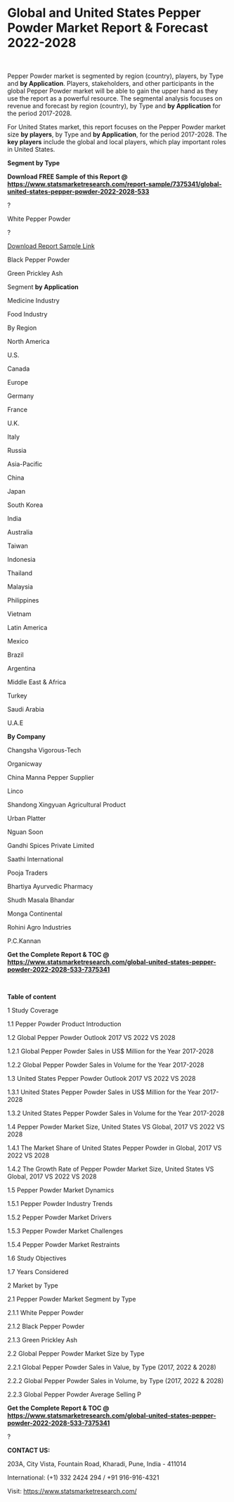 <h1>Global and United States Pepper Powder Market Report & Forecast 2022-2028</h1><br/><p>Pepper Powder market is segmented by region (country), players, by Type and <strong>by Application</strong>. Players, stakeholders, and other participants in the global Pepper Powder market will be able to gain the upper hand as they use the report as a powerful resource. The segmental analysis focuses on revenue and forecast by region (country), by Type and <strong>by Application</strong> for the period 2017-2028.</p>
 
 
 
 <p>For United States market, this report focuses on the Pepper Powder market size <strong>by players</strong>, by Type and <strong>by Application</strong>, for the period 2017-2028. The <strong>key players</strong> include the global and local players, which play important roles in United States.</p>
 
 
 
 <p><strong>Segment by Type</strong></p>
 
 
 
 <div><b>Download FREE Sample of this Report @ <a href="https://www.statsmarketresearch.com/download-free-sample/7375341/global-united-states-pepper-powder-2022-2028-533">https://www.statsmarketresearch.com/report-sample/7375341/global-united-states-pepper-powder-2022-2028-533</a></b></div>
 
 
 
 <p>? </p>
 
 
 
 <p>White Pepper Powder</p>
 
 
 
 <p>? </p>
 
 
 
 <p><a href="https://www.statsmarketresearch.com/download-free-sample/7375341/global-united-states-pepper-powder-2022-2028-533">Download Report Sample Link</a></p>
 
 
 
 <p>Black Pepper Powder</p>
 
 
 
 <p>Green Prickley Ash</p>
 
 
 
 <p>Segment <strong>by Application</strong></p>
 
 
 
 <p>Medicine Industry</p>
 
 
 
 <p>Food Industry</p>
 
 
 
 <p>By Region</p>
 
 
 
 <p>North America</p>
 
 
 
 <p>U.S.</p>
 
 
 
 <p>Canada</p>
 
 
 
 <p>Europe</p>
 
 
 
 <p>Germany</p>
 
 
 
 <p>France</p>
 
 
 
 <p>U.K.</p>
 
 
 
 <p>Italy</p>
 
 
 
 <p>Russia</p>
 
 
 
 <p>Asia-Pacific</p>
 
 
 
 <p>China</p>
 
 
 
 <p>Japan</p>
 
 
 
 <p>South Korea</p>
 
 
 
 <p>India</p>
 
 
 
 <p>Australia</p>
 
 
 
 <p>Taiwan</p>
 
 
 
 <p>Indonesia</p>
 
 
 
 <p>Thailand</p>
 
 
 
 <p>Malaysia</p>
 
 
 
 <p>Philippines</p>
 
 
 
 <p>Vietnam</p>
 
 
 
 <p>Latin America</p>
 
 
 
 <p>Mexico</p>
 
 
 
 <p>Brazil</p>
 
 
 
 <p>Argentina</p>
 
 
 
 <p>Middle East & Africa</p>
 
 
 
 <p>Turkey</p>
 
 
 
 <p>Saudi Arabia</p>
 
 
 
 <p>U.A.E</p>
 
 
 
 <p><strong>By Company</strong></p>
 
 
 
 <p>Changsha Vigorous-Tech</p>
 
 
 
 <p>Organicway</p>
 
 
 
 <p>China Manna Pepper Supplier</p>
 
 
 
 <p>Linco</p>
 
 
 
 <p>Shandong Xingyuan Agricultural Product</p>
 
 
 
 <p>Urban Platter</p>
 
 
 
 <p>Nguan Soon</p>
 
 
 
 <p>Gandhi Spices Private Limited</p>
 
 
 
 <p>Saathi International</p>
 
 
 
 <p>Pooja Traders</p>
 
 
 
 <p>Bhartiya Ayurvedic Pharmacy</p>
 
 
 
 <p>Shudh Masala Bhandar</p>
 
 
 
 <p>Monga Continental</p>
 
 
 
 <p>Rohini Agro Industries</p>
 
 
 
 <p>P.C.Kannan</p>
 
 
 
 <div><b>Get the Complete Report & TOC @ <a href="https://www.statsmarketresearch.com/global-united-states-pepper-powder-2022-2028-533-7375341">https://www.statsmarketresearch.com/global-united-states-pepper-powder-2022-2028-533-7375341</a></b></div>
 
 
 
 <p><br />
 
 <b>Table of content</b></p>
 
 
 
 <p>1 Study Coverage<br />
 
 1.1 Pepper Powder Product Introduction<br />
 
 1.2 Global Pepper Powder Outlook 2017 VS 2022 VS 2028<br />
 
 1.2.1 Global Pepper Powder Sales in US$ Million for the Year 2017-2028<br />
 
 1.2.2 Global Pepper Powder Sales in Volume for the Year 2017-2028<br />
 
 1.3 United States Pepper Powder Outlook 2017 VS 2022 VS 2028<br />
 
 1.3.1 United States Pepper Powder Sales in US$ Million for the Year 2017-2028<br />
 
 1.3.2 United States Pepper Powder Sales in Volume for the Year 2017-2028<br />
 
 1.4 Pepper Powder Market Size, United States VS Global, 2017 VS 2022 VS 2028<br />
 
 1.4.1 The Market Share of United States Pepper Powder in Global, 2017 VS 2022 VS 2028<br />
 
 1.4.2 The Growth Rate of Pepper Powder Market Size, United States VS Global, 2017 VS 2022 VS 2028<br />
 
 1.5 Pepper Powder Market Dynamics<br />
 
 1.5.1 Pepper Powder Industry Trends<br />
 
 1.5.2 Pepper Powder Market Drivers<br />
 
 1.5.3 Pepper Powder Market Challenges<br />
 
 1.5.4 Pepper Powder Market Restraints<br />
 
 1.6 Study Objectives<br />
 
 1.7 Years Considered<br />
 
 2 Market by Type<br />
 
 2.1 Pepper Powder Market Segment by Type<br />
 
 2.1.1 White Pepper Powder<br />
 
 2.1.2 Black Pepper Powder<br />
 
 2.1.3 Green Prickley Ash<br />
 
 2.2 Global Pepper Powder Market Size by Type<br />
 
 2.2.1 Global Pepper Powder Sales in Value, by Type (2017, 2022 & 2028)<br />
 
 2.2.2 Global Pepper Powder Sales in Volume, by Type (2017, 2022 & 2028)<br />
 
 2.2.3 Global Pepper Powder Average Selling P</p>
 
 
 
 <div><b>Get the Complete Report & TOC @ <a href="https://www.statsmarketresearch.com/global-united-states-pepper-powder-2022-2028-533-7375341">https://www.statsmarketresearch.com/global-united-states-pepper-powder-2022-2028-533-7375341</a></b></div>
 
 
 
 <p>? </p>
 
 
 
 <p><b>CONTACT US:</b><br />
 
 203A, City Vista, Fountain Road, Kharadi, Pune, India - 411014<br />
 
 International: (+1) 332 2424 294 / +91 916-916-4321<br />
 
 Visit: <a href="https://www.statsmarketresearch.com/">https://www.statsmarketresearch.com/</a></p>